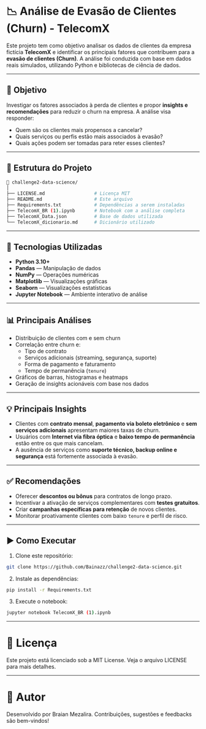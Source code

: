 # 📉 Análise de Evasão de Clientes (Churn) - TelecomX

Este projeto tem como objetivo analisar os dados de clientes da empresa fictícia **TelecomX** e identificar os principais fatores que contribuem para a **evasão de clientes (Churn)**. A análise foi conduzida com base em dados reais simulados, utilizando Python e bibliotecas de ciência de dados.

---

## 📌 Objetivo

Investigar os fatores associados à perda de clientes e propor **insights e recomendações** para reduzir o churn na empresa. A análise visa responder:

- Quem são os clientes mais propensos a cancelar?
- Quais serviços ou perfis estão mais associados à evasão?
- Quais ações podem ser tomadas para reter esses clientes?

---

## 📂 Estrutura do Projeto

```bash
📁 challenge2-data-science/
│
├── LICENSE.md                  # Licença MIT
├── README.md                   # Este arquivo
├── Requirements.txt            # Dependências a serem instaladas
├── TelecomX_BR (1).ipynb       # Notebook com a análise completa
├── TelecomX_Data.json          # Base de dados utilizada
└── TelecomX_dicionario.md      # Dicionário utilizado
```

---

## 🧪 Tecnologias Utilizadas

- **Python 3.10+**
- **Pandas** — Manipulação de dados
- **NumPy** — Operações numéricas
- **Matplotlib** — Visualizações gráficas
- **Seaborn** — Visualizações estatísticas
- **Jupyter Notebook** — Ambiente interativo de análise

---

## 📊 Principais Análises

- Distribuição de clientes com e sem churn
- Correlação entre churn e:
  - Tipo de contrato
  - Serviços adicionais (streaming, segurança, suporte)
  - Forma de pagamento e faturamento
  - Tempo de permanência (`tenure`)
- Gráficos de barras, histogramas e heatmaps
- Geração de insights acionáveis com base nos dados

---

## 💡 Principais Insights

- Clientes com **contrato mensal**, **pagamento via boleto eletrônico** e **sem serviços adicionais** apresentam maiores taxas de churn.
- Usuários com **Internet via fibra óptica** e **baixo tempo de permanência** estão entre os que mais cancelam.
- A ausência de serviços como **suporte técnico, backup online e segurança** está fortemente associada à evasão.

---

## ✅ Recomendações

- Oferecer **descontos ou bônus** para contratos de longo prazo.
- Incentivar a ativação de serviços complementares com **testes gratuitos**.
- Criar **campanhas específicas para retenção** de novos clientes.
- Monitorar proativamente clientes com baixo `tenure` e perfil de risco.

---

## ▶️ Como Executar

1. Clone este repositório:
```bash
git clone https://github.com/Bainazz/challenge2-data-science.git
```

2. Instale as dependências:
```bash
pip install -r Requirements.txt
```

3. Execute o notebook:
```bash
jupyter notebook TelecomX_BR (1).ipynb
```

---

# 📎 Licença
Este projeto está licenciado sob a MIT License. Veja o arquivo LICENSE para mais detalhes.

---

# 👤 Autor
Desenvolvido por Braian Mezalira.
Contribuições, sugestões e feedbacks são bem-vindos!
